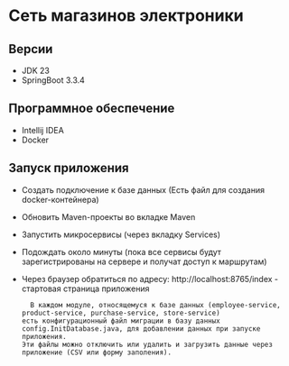 # Сеть магазинов электроники

##  Версии
* JDK 23
* SpringBoot 3.3.4

## Программное обеспечение
* Intellij IDEA
* Docker

## Запуск приложения
* Создать подключение к базе данных (Есть файл для создания docker-контейнера)
* Обновить Maven-проекты во вкладке Maven
* Запустить микросервисы (через вкладку Services)
* Подождать около минуты (пока все сервисы будут зарегистрированы на сервере и получат доступ к маршрутам)
* Через браузер обратиться по адресу: http://localhost:8765/index - стартовая страница приложения

        В каждом модуле, относящемуся к базе данных (employee-service, product-service, purchase-service, store-service)
      есть конфигурационный файл миграции в базу данных config.InitDatabase.java, для добавлении данных при запуске приложения.
      Эти файлы можно отключить или удалить и загрузить данные через приложение (CSV или форму заполения).
